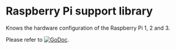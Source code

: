 # Raspberry Pi support library

Knows the hardware configuration of the Raspberry Pi 1, 2 and 3.

Please refer to
[![GoDoc](https://godoc.org/github.com/maruel/dlibox/go/pio/host/internal/rpi?status.svg)](https://godoc.org/github.com/maruel/dlibox/go/pio/host/internal/rpi).
